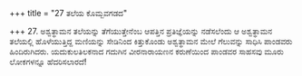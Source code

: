 +++
title = "27 ತಲೆಯ ಕೊಮ್ಬವಗಡದ"

+++
27. ಅಶ್ವತ್ಥಾಮನ ತಲೆಯನ್ನು ತೆಗೆಯುತ್ತೇನೆಂಬ ಆಪತ್ತಿನ ಪ್ರತಿಜ್ಞೆಯನ್ನು ನಡೆಸಲೆಂದು ಆ ಅಶ್ವತ್ಥಾಮನ ತಲೆಯಲ್ಲಿ ಹೊಳೆಯುತ್ತಿದ್ದ   ಮಣಿಯನ್ನು ಸೇಡಿನಿಂದ ಕಿತ್ತುಕೊಂಡು ಅಶ್ವತ್ಥಾಮನ ಮೇಲೆ ಗೆಲುವನ್ನು ಸಾಧಿಸಿ ಪಾಂಡವರು ಹಿಂದಿರುಗಿದರು. ಯದುಕುಲತಿಲಕನಾದ ಗದುಗಿನ ವೀರನಾರಾಯಣನ ಕರುಣೆಯಿಂದ ಪಾಂಡವರ ಸಾಹಸವು ಮೂರು ಲೋಕಗಳನ್ನೂ ಹೆದರಿಸಲಾರದೆ!